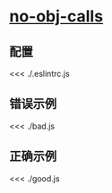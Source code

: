 # [no-obj-calls](https://eslint.org/docs/rules/no-obj-calls)

## 配置

<<< ./.eslintrc.js

## 错误示例

<<< ./bad.js

## 正确示例

<<< ./good.js
